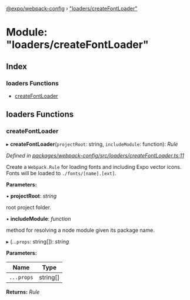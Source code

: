 [@expo/webpack-config](../README.md) › ["loaders/createFontLoader"](_loaders_createfontloader_.md)

# Module: "loaders/createFontLoader"

## Index

### loaders Functions

* [createFontLoader](_loaders_createfontloader_.md#createfontloader)

## loaders Functions

###  createFontLoader

▸ **createFontLoader**(`projectRoot`: string, `includeModule`: function): *Rule*

*Defined in [packages/webpack-config/src/loaders/createFontLoader.ts:11](https://github.com/expo/expo-cli/blob/61a3bbc1/packages/webpack-config/src/loaders/createFontLoader.ts#L11)*

Create a `Webpack.Rule` for loading fonts and including Expo vector icons.
Fonts will be loaded to `./fonts/[name].[ext]`.

**Parameters:**

▪ **projectRoot**: *string*

root project folder.

▪ **includeModule**: *function*

method for resolving a node module given its package name.

▸ (...`props`: string[]): *string*

**Parameters:**

Name | Type |
------ | ------ |
`...props` | string[] |

**Returns:** *Rule*
